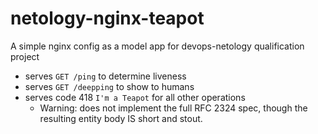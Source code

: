 # netology-nginx-teapot
A simple nginx config as a model app for devops-netology qualification project
* serves `GET /ping` to determine liveness
* serves `GET /deepping` to show to humans
* serves code 418 `I'm a Teapot` for all other operations
  * Warning: does not implement the full RFC 2324 spec, though the resulting entity body IS short and stout. 

